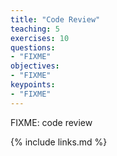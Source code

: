 ```yaml
---
title: "Code Review"
teaching: 5
exercises: 10
questions:
- "FIXME"
objectives:
- "FIXME"
keypoints:
- "FIXME"
---
```


FIXME: code review

{% include links.md %}
